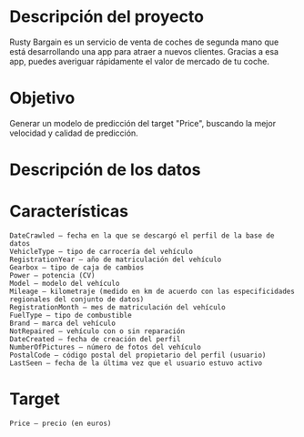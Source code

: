 # Descripción del proyecto
Rusty Bargain es un servicio de venta de coches de segunda mano que está desarrollando una app para atraer a nuevos clientes. Gracias a esa app, puedes averiguar rápidamente el valor de mercado de tu coche.

# Objetivo

Generar un modelo de predicción del target "Price", buscando la mejor velocidad y calidad de predicción.

# Descripción de los datos

# Características
    DateCrawled — fecha en la que se descargó el perfil de la base de datos
    VehicleType — tipo de carrocería del vehículo
    RegistrationYear — año de matriculación del vehículo
    Gearbox — tipo de caja de cambios
    Power — potencia (CV)
    Model — modelo del vehículo
    Mileage — kilometraje (medido en km de acuerdo con las especificidades regionales del conjunto de datos)
    RegistrationMonth — mes de matriculación del vehículo
    FuelType — tipo de combustible
    Brand — marca del vehículo
    NotRepaired — vehículo con o sin reparación
    DateCreated — fecha de creación del perfil
    NumberOfPictures — número de fotos del vehículo
    PostalCode — código postal del propietario del perfil (usuario)
    LastSeen — fecha de la última vez que el usuario estuvo activo
    
# Target
    Price — precio (en euros)